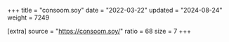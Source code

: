 +++
title = "consoom.soy"
date = "2022-03-22"
updated = "2024-08-24"
weight = 7249

[extra]
source = "https://consoom.soy/"
ratio = 68
size = 7
+++
